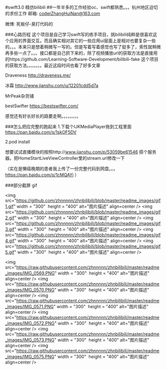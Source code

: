 #swift3.0 精仿bilibili
##一年半多的工作经验oc、swift都熟悉。。。杭州地区迫切的求份工作
邮箱: coderZhangHuiNan@163.com

微博: 死板仔-臭打代码的

###心路历程
这个项目是自己学习swift写的练手项目，挑bilibili纯粹是很喜欢这个应用的界面交互。而且确实相对其它的一些应用ui层面上是相对也要复杂一些的。。。本来只是想着稍微写一写的。但是写着写着感觉也写了挺多了，索性就稍微再多些一点了。。。接口都是自己抓下来的，除了视频播放url的获取方法是直接用的https://github.com/Learning-Software-Development/bilibili-fake 这个项目的获取方法。。。。。。。最近这段时间也看了好多文章 

Draveness http://draveness.me/ 

冰霜 http://www.jianshu.com/u/12201cdd5d7a 

MrPeak杂货铺

bestSwifter https://bestswifter.com/ 

感觉还有好长好长的路要走啊。。。。。。。。

###怎么把应完整的跑起来
1.下载个IJKMediaPlayer拖到工程里面 https://pan.baidu.com/s/1skOF5DV 

2.pod install

想要试试直播模块的按照http://www.jianshu.com/p/53059be61546 搭个服务器。把HomeStartLiveViewController里的stream.url修改一下

（实在是懒癌晚期的患者我上传了一份完整代码到网盘。。。https://pan.baidu.com/s/1cMQAYi ）

###部分截屏 gif

<img src="https://github.com/zhnnnnn/zhnbilibili/blob/master/readme_images/gif1.gif" width = "300"  height = "400" alt="图片描述" align=center />
<img src="https://github.com/zhnnnnn/zhnbilibili/blob/master/readme_images/gif2.gif" width = "300"  height = "400" alt="图片描述" align=center />
<img src="https://github.com/zhnnnnn/zhnbilibili/blob/master/readme_images/gif3.gif" width = "300"  height = "400" alt="图片描述" align=center />
<img src="https://github.com/zhnnnnn/zhnbilibili/blob/master/readme_images/gif4.gif" width = "300"  height = "400" alt="图片描述" align=center />
<img src="https://github.com/zhnnnnn/zhnbilibili/blob/master/readme_images/gif5.gif" width = "300"  height = "400" alt="图片描述" align=center />

<img src="https://raw.githubusercontent.com/zhnnnnn/zhnbilibili/master/readme_images/IMG_0569.PNG" width = "300"  height = "400" alt="图片描述" align=center />
<img src="https://raw.githubusercontent.com/zhnnnnn/zhnbilibili/master/readme_images/IMG_0570.PNG" width = "300"  height = "400" alt="图片描述" align=center />
<img src="https://raw.githubusercontent.com/zhnnnnn/zhnbilibili/master/readme_images/IMG_0571.PNG" width = "300"  height = "400" alt="图片描述" align=center />
<img src="https://raw.githubusercontent.com/zhnnnnn/zhnbilibili/master/readme_images/IMG_0572.PNG" width = "300"  height = "400" alt="图片描述" align=center />
<img src="https://raw.githubusercontent.com/zhnnnnn/zhnbilibili/master/readme_images/IMG_0573.PNG" width = "300"  height = "400" alt="图片描述" align=center />
<img src="https://raw.githubusercontent.com/zhnnnnn/zhnbilibili/master/readme_images/IMG_0575.PNG" width = "300"  height = "400" alt="图片描述" align=center />
